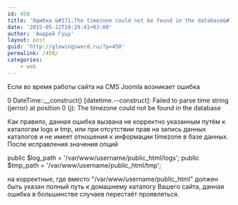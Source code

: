 ```yaml
---
id: 450
title: 'Ошибка &#171;The timezone could not be found in the database&#187; на сайте на базе CMS Joomla'
date: '2015-05-12T19:29:41+03:00'
author: 'Андрей Гуцу'
layout: post
guid: 'http://glowingsword.ru/?p=450'
permalink: /450/
categories:
    - web
---
```


Если во время работы сайта на CMS Joomla возникает ошибка

 0 DateTime::__construct() [datetime.--construct]: Failed to parse time string (jerror) at position 0 (j): The timezone could not be found in the database

Как правило, данная ошибка вызвана не корректно указанным путём к каталогам logs и tmp, или при отсутствии прав на запись данных каталогов и не имеет отношения к  информации timezone в базе данных. После исправления значения опций 

public $log_path = '/var/www/username/public_html/logs';
public $tmp_path = '/var/www/username/public_html/tmp';

на корректные, где вместо "/var/www/username/public_html" должен быть указан полный путь к домашнему каталогу Вашего сайта, данная ошибка в большинстве случаев перестаёт проявляться.